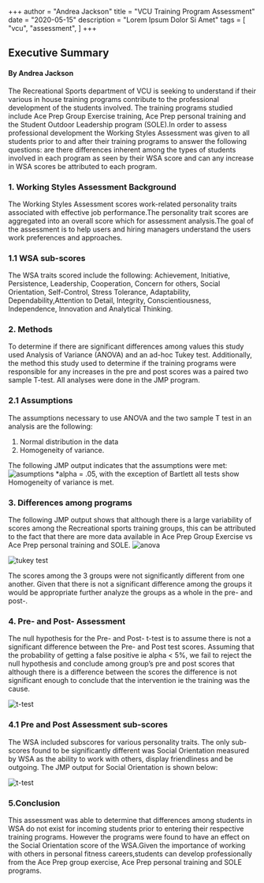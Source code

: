 +++
author = "Andrea Jackson"
title = "VCU Training Program Assessment"
date = "2020-05-15"
description = "Lorem Ipsum Dolor Si Amet"
tags = [
    "vcu",
    "assessment",
]
+++
## Executive Summary
####  By Andrea Jackson

The Recreational Sports department of VCU is seeking to understand if their various in house training programs contribute to the professional development of the students involved. The training programs studied include Ace Prep Group Exercise training, Ace Prep personal training and the Student Outdoor Leadership program (SOLE).In order to assess professional development the  Working Styles Assessment was given to all students  prior to and after their training programs to answer the following questions: are there differences inherent among the types of students involved in each program as seen by their WSA score and can any increase in WSA scores be attributed to each program.

### 1. Working Styles Assessment Background
The Working Styles Assessment scores work-related personality traits associated with  effective job performance.The personality trait scores are aggregated into an overall score which for assessment analysis.The goal of the assessment is to help users and hiring managers understand the users work preferences and approaches.
### 1.1 WSA sub-scores
The WSA traits scored include the following: Achievement, Initiative, Persistence, Leadership, Cooperation, Concern for others, Social Orientation, Self-Control, Stress Tolerance, Adaptability, Dependability,Attention to Detail, Integrity, Conscientiousness, Independence, Innovation and Analytical Thinking.

### 2. Methods
To determine if there are significant differences among values this study used Analysis of Variance (ANOVA) and an ad-hoc Tukey test. Additionally, the method this study used to determine if the training programs were responsible for any increases in the pre and post scores was a paired two sample T-test. All analyses were done in the JMP program.

### 2.1 Assumptions
The assumptions necessary to use ANOVA and the two sample T test in an analysis are the following:

1. Normal distribution in the data
2. Homogeneity of variance.


The following JMP output indicates that the assumptions were met:
![asumptions](/images/assumptions.PNG)
*alpha = .05, with the exception of Bartlett all tests show Homogeneity of variance is met. 

### 3. Differences among programs
The following JMP output shows that although there is a large variability of scores among the Recreational sports training groups, this can be attributed to the fact that there are more data available in Ace Prep Group Exercise  vs Ace Prep personal training and SOLE. 
![anova](/images/anova.PNG)


![tukey test](/images/tukey.PNG)

The scores among the 3 groups were not significantly different from one another.
Given that there is not a significant difference among the groups it would be appropriate further analyze the groups as a whole in the pre- and post-.
### 4. Pre- and Post- Assessment
The null hypothesis for  the Pre- and Post- t-test is to assume there is not a significant difference between the Pre- and Post test scores. Assuming that the probability of getting a false positive ie alpha < 5%, we fail to reject the null hypothesis and conclude among group’s pre and post scores that although there is a difference between the scores the difference is not significant enough to conclude that the intervention ie the training was the cause.  

![t-test](/images/t-test.PNG)

### 4.1 Pre and Post Assessment sub-scores
The WSA included subscores for various personality traits. The only sub-scores found to be significantly different was Social Orientation measured by WSA as the ability to work with others, display friendliness and be outgoing.
The JMP output for Social Orientation is shown below:

![t-test](/images/sub-score.PNG)


### 5.Conclusion

This assessment was able to determine that differences among students in WSA do not exist for incoming students prior to entering their respective training programs. However the programs were found to have an effect on the Social Orientation score of the WSA.Given the importance of working with others in personal fitness careers,students can develop professionally from the Ace Prep group exercise, Ace Prep personal training and SOLE programs.


